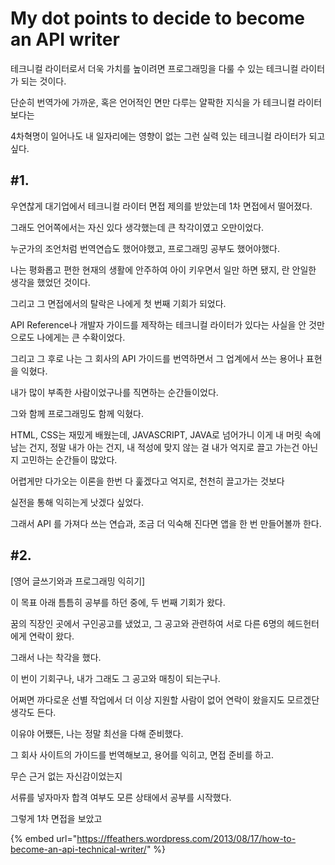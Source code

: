 # My dot points to decide to become an API writer

테크니컬 라이터로서 더욱 가치를 높이려면 프로그래밍을 다룰 수 있는 테크니컬 라이터가 되는 것이다. 

단순히 번역가에 가까운, 혹은 언어적인 면만 다루는 얄팍한 지식을 가 테크니컬 라이터보다는 

4차혁명이 일어나도 내 일자리에는 영향이 없는 그런 실력 있는 테크니컬 라이터가 되고 싶다.



## \#1.

우연찮게 대기업에서 테크니컬 라이터 면접 제의를 받았는데 1차 면접에서 떨어졌다.

그래도 언어쪽에서는 자신 있다 생각했는데 큰 착각이였고 오만이었다.

누군가의 조언처럼 번역연습도 했어야했고, 프로그래밍 공부도 했어야했다.

나는 평화롭고 편한 현재의 생활에 안주하여 아이 키우면서 일만 하면 됐지, 란 안일한 생각을 했었던 것이다.

그리고 그 면접에서의 탈락은 나에게 첫 번째 기회가 되었다.

API Reference나 개발자 가이드를 제작하는 테크니컬 라이터가 있다는 사실을 안 것만으로도 나에게는 큰 수확이었다.

그리고 그 후로 나는 그 회사의 API 가이드를 번역하면서 그 업계에서 쓰는 용어나 표현을 익혔다.

내가 많이 부족한 사람이었구나를 직면하는 순간들이었다.

그와 함께 프로그래밍도 함께 익혔다.

HTML, CSS는 재밌게 배웠는데, JAVASCRIPT, JAVA로 넘어가니 이게 내 머릿 속에 남는 건지, 정말 내가 아는 건지, 내 적성에 맞지 않는 걸 내가 억지로 끌고 가는건 아닌지 고민하는 순간들이 많았다.

어렵게만 다가오는 이론을 한번 다 훑겠다고 억지로, 천천히 끌고가는 것보다

실전을 통해 익히는게 낫겠다 싶었다.

그래서 API 를 가져다 쓰는 연습과, 조금 더 익숙해 진다면 앱을 한 번 만들어볼까 한다.

## \#2.

\[영어 글쓰기와과 프로그래밍 익히기\]

이 목표 아래 틈틈히 공부를 하던 중에, 두 번째 기회가 왔다.

꿈의 직장인 곳에서 구인공고를 냈었고, 그 공고와 관련하여 서로 다른 6명의 헤드헌터에게 연락이 왔다.

그래서 나는 착각을 했다.

이 번이 기회구나, 내가 그래도 그 공고와 매칭이 되는구나.

어쩌면 까다로운 선별 작업에서 더 이상 지원할 사람이 없어 연락이 왔을지도 모르겠단 생각도 든다.

이유야 어쨌든, 나는 정말 최선을 다해 준비했다.

그 회사 사이트의 가이드를 번역해보고, 용어를 익히고, 면접 준비를 하고.

무슨 근거 없는 자신감이었는지

서류를 넣자마자 합격 여부도 모른 상태에서 공부를 시작했다.

그렇게 1차 면접을 보았고

{% embed url="https://ffeathers.wordpress.com/2013/08/17/how-to-become-an-api-technical-writer/" %}





